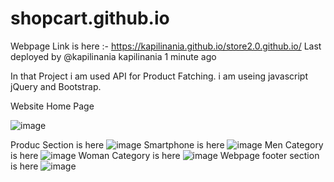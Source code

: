 # shopcart.github.io
Webpage Link is here :- https://kapilinania.github.io/store2.0.github.io/
Last deployed by @kapilinania kapilinania 1 minute ago


In that Project  i am used API for Product Fatching. i am useing javascript jQuery and Bootstrap.

Website Home Page 

![image](https://user-images.githubusercontent.com/67285213/220567835-8b39f5c9-8ed7-4c44-b763-c8bd7ff2607a.png)

Produc Section is here
![image](https://user-images.githubusercontent.com/67285213/220568073-b9a4e139-8a75-49da-ad00-7f709d9d24e7.png)
Smartphone is here 
![image](https://user-images.githubusercontent.com/67285213/220568163-74c4d82b-12b9-4c58-8fdb-416883a5bcce.png)
Men Category is here
![image](https://user-images.githubusercontent.com/67285213/220568280-38fb1fdf-03c8-4a07-b8b6-3231c9b32c6e.png)
Woman Category is here
![image](https://user-images.githubusercontent.com/67285213/220568409-c5b992ec-f243-4dc4-8663-c3acbfef5e80.png)
Webpage footer section is here
![image](https://user-images.githubusercontent.com/67285213/220568516-c8cc4cde-acb0-413a-b530-6d7ea0eb7f39.png)


